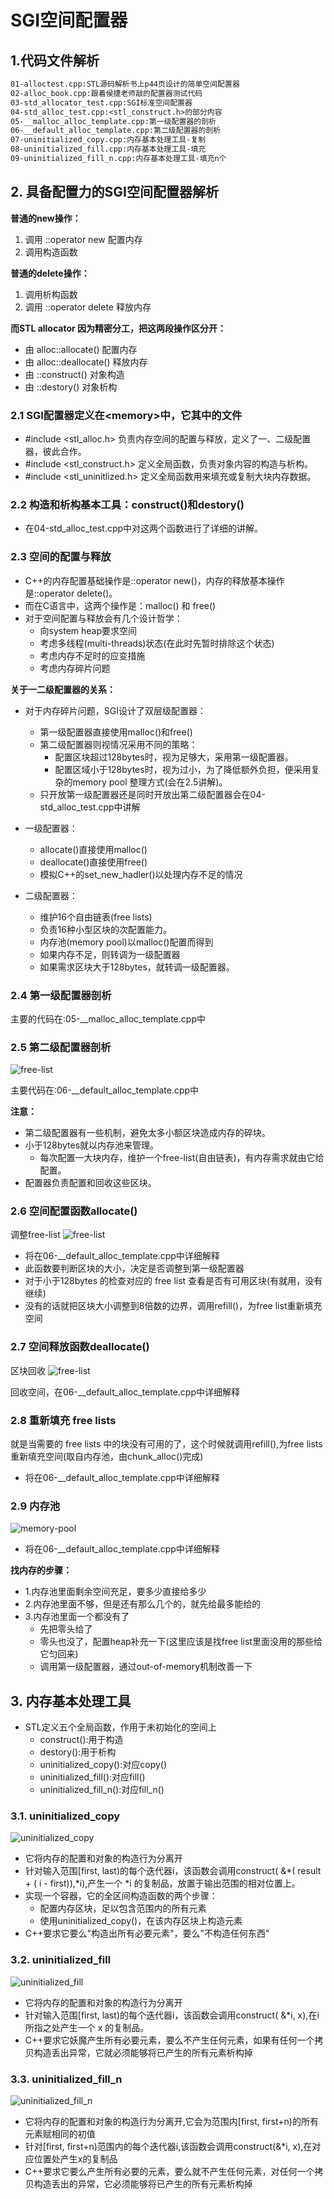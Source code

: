 # SGI空间配置器

## 1.代码文件解析

```txt
01-alloctest.cpp:STL源码解析书上p44页设计的简单空间配置器
02-alloc_book.cpp:跟着侯捷老师敲的配置器测试代码
03-std_allocator_test.cpp:SGI标准空间配置器
04-std_alloc_test.cpp:<stl_construct.h>的部分内容
05-__malloc_alloc_template.cpp:第一级配置器的剖析
06-__default_alloc_template.cpp:第二级配置器的剖析
07-uninitialized_copy.cpp:内存基本处理工具-复制
08-uninitialized_fill.cpp:内存基本处理工具-填充
09-uninitialized_fill_n.cpp:内存基本处理工具-填充n个
```

## 2. 具备配置力的SGI空间配置器解析

**普通的new操作：**

1. 调用 ::operator new 配置内存
2. 调用构造函数

**普通的delete操作：**

1. 调用析构函数
2. 调用 ::operator delete 释放内存

**而STL allocator 因为精密分工，把这两段操作区分开：**

- 由 alloc::allocate() 配置内存
- 由 alloc::deallocate() 释放内存
- 由 ::construct() 对象构造
- 由 ::destory() 对象析构

### 2.1 SGI配置器定义在\<memory>中，它其中的文件

- #include <stl_alloc.h> 负责内存空间的配置与释放，定义了一、二级配置器，彼此合作。
- #include <stl_construct.h> 定义全局函数，负责对象内容的构造与析构。
- #include <stl_uninitlized.h> 定义全局函数用来填充或复制大块内存数据。

### 2.2 构造和析构基本工具：construct()和destory()

- 在04-std_alloc_test.cpp中对这两个函数进行了详细的讲解。

### 2.3 空间的配置与释放

- C++的内存配置基础操作是::operator new()，内存的释放基本操作是::operator delete()。
- 而在C语言中，这两个操作是：malloc() 和 free()
- 对于空间配置与释放会有几个设计哲学：
  - 向system heap要求空间
  - 考虑多线程(multi-threads)状态(在此时先暂时排除这个状态)
  - 考虑内存不足时的应变措施
  - 考虑内存碎片问题

**关于一二级配置器的关系：**

- 对于内存碎片问题，SGI设计了双层级配置器：
  - 第一级配置器直接使用malloc()和free()
  - 第二级配置器则视情况采用不同的策略：
    - 配置区块超过128bytes时，视为足够大，采用第一级配置器。
    - 配置区域小于128bytes时，视为过小，为了降低额外负担，便采用复杂的memory pool 整理方式(会在2.5讲解)。
  - 只开放第一级配置器还是同时开放出第二级配置器会在04-std_alloc_test.cpp中讲解

- 一级配置器：
  - allocate()直接使用malloc()
  - deallocate()直接使用free()
  - 模拟C++的set_new_hadler()以处理内存不足的情况

- 二级配置器：
  - 维护16个自由链表(free lists)
  - 负责16种小型区块的次配置能力。
  - 内存池(memory pool)以malloc()配置而得到
  - 如果内存不足，则转调为一级配置器
  - 如果需求区块大于128bytes，就转调一级配置器。

### 2.4 第一级配置器剖析

主要的代码在:05-__malloc_alloc_template.cpp中

### 2.5 第二级配置器剖析

![free-list](MD/assert/2-4-free_list.png)

主要代码在:06-__default_alloc_template.cpp中

**注意：**

- 第二级配置器有一些机制，避免太多小额区块造成内存的碎块。
- 小于128bytes就以内存池来管理。
  - 每次配置一大块内存，维护一个free-list(自由链表)，有内存需求就由它给配置。
- 配置器负责配置和回收这些区块。

### 2.6 空间配置函数allocate()

调整free-list
![free-list](MD/assert/2-5-free_list.png)

- 将在06-__default_alloc_template.cpp中详细解释
- 此函数要判断区块的大小，决定是否调整到第一级配置器
- 对于小于128bytes 的检查对应的 free list 查看是否有可用区块(有就用，没有继续)
- 没有的话就把区块大小调整到8倍数的边界，调用refill()，为free list重新填充空间

### 2.7 空间释放函数deallocate()

区块回收
![free-list](MD/assert/2-5-free_list.png)

回收空间，在06-__default_alloc_template.cpp中详细解释

### 2.8 重新填充 free lists

就是当需要的 free lists 中的块没有可用的了，这个时候就调用refill(),为free lists 重新填充空间(取自内存池，由chunk_alloc()完成)

- 将在06-__default_alloc_template.cpp中详细解释

### 2.9 内存池

![memory-pool](MD/assert/2-7-memory_pool.png)

- 将在06-__default_alloc_template.cpp中详细解释

**找内存的步骤：**

- 1.内存池里面剩余空间充足，要多少直接给多少
- 2.内存池里面不够，但是还有那么几个的，就先给最多能给的
- 3.内存池里面一个都没有了
  - 先把零头给了
  - 零头也没了，配置heap补充一下(这里应该是找free list里面没用的那些给它匀回来)
  - 调用第一级配置器，通过out-of-memory机制改善一下

## 3. 内存基本处理工具

- STL定义五个全局函数，作用于未初始化的空间上
  - construct():用于构造
  - destory():用于析构
  - uninitialized_copy():对应copy()
  - uninitialized_fill():对应fill()
  - uninitialized_fill_n():对应fill_n()

### 3.1. uninitialized_copy

![uninitialized_copy](MD/assert/2-8-uninitialized_copy.png)

- 它将内存的配置和对象的构造行为分离开
- 针对输入范围[first, last)的每个迭代器i，该函数会调用construct( &*( result + ( i - first)),*i),产生一个 *i 的复制品，放置于输出范围的相对位置上。
- 实现一个容器，它的全区间构造函数的两个步骤：
  - 配置内存区块，足以包含范围内的所有元素
  - 使用uninitialized_copy()，在该内存区块上构造元素
- C++要求它要么"构造出所有必要元素"，要么"不构造任何东西"

### 3.2. uninitialized_fill

![uninitialized_fill](MD/assert/2-8-uninitialized_fill.png)

- 它将内存的配置和对象的构造行为分离开
- 针对输入范围[first, last)的每个迭代器i，该函数会调用construct( &*i, x),在i所指之处产生一个 x 的复制品。
- C++要求它妖魔产生所有必要元素，要么不产生任何元素，如果有任何一个拷贝构造丢出异常，它就必须能够将已产生的所有元素析构掉

### 3.3. uninitialized_fill_n

![uninitialized_fill_n](MD/assert/2-8-uninitialized_fill_n.png)

- 它将内存的配置和对象的构造行为分离开,它会为范围内[first, first+n)的所有元素赋相同的初值
- 针对[first, first+n)范围内的每个迭代器i,该函数会调用construct(&*i, x),在对应位置处产生x的复制品
- C++要求它要么产生所有必要的元素，要么就不产生任何元素，对任何一个拷贝构造丢出的异常，它必须能够将已产生的所有元素析构掉
